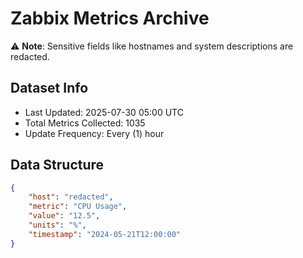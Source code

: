 # Zabbix Metrics Archive

⚠️ **Note**: Sensitive fields like hostnames and system descriptions are redacted.

## Dataset Info
- Last Updated: 2025-07-30 05:00 UTC
- Total Metrics Collected: 1035
- Update Frequency: Every (1) hour

## Data Structure
```json
{
    "host": "redacted",
    "metric": "CPU Usage",
    "value": "12.5",
    "units": "%",
    "timestamp": "2024-05-21T12:00:00"
}
```
